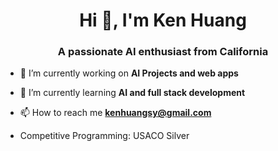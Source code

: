 <h1 align="center">Hi 👋, I'm Ken Huang</h1>
<h3 align="center">A passionate AI enthusiast from California</h3>

- 🔭 I’m currently working on **AI Projects and web apps**

- 🌱 I’m currently learning **AI and full stack development**

- 📫 How to reach me **kenhuangsy@gmail.com**

- Competitive Programming: USACO Silver

